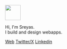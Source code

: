 <img src="https://media.giphy.com/media/JIX9t2j0ZTN9S/giphy.gif" width="50" />



Hi, I'm Sreyas.  
I build and design webapps.

[Web](https://sreyascheviri.vercel.app)   [Twitter/X](https://x.com/sreyascheviri)   [Linkedin](https://www.linkedin.com/in/sreyascheviri)
